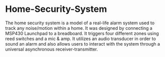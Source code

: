 # Home-Security-System
The home security system is a model of a real-life alarm system used to track any noise/motion within a home. It was designed by connecting a MSP430 Launchpad to a breadboard. 
It triggers four different zones using reed switches and a mic & amp. 
It utilizes an audio transducer in order to sound an alarm and also allows users to interact with the system through a universal asynchronous receiver-transmitter.
